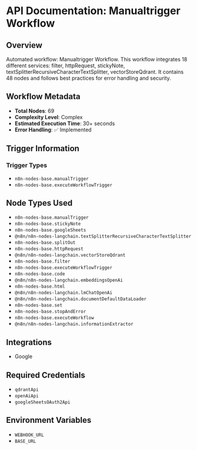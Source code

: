 # API Documentation: Manualtrigger Workflow

## Overview
Automated workflow: Manualtrigger Workflow. This workflow integrates 18 different services: filter, httpRequest, stickyNote, textSplitterRecursiveCharacterTextSplitter, vectorStoreQdrant. It contains 48 nodes and follows best practices for error handling and security.

## Workflow Metadata
- **Total Nodes**: 69
- **Complexity Level**: Complex
- **Estimated Execution Time**: 30+ seconds
- **Error Handling**: ✅ Implemented

## Trigger Information
### Trigger Types
- `n8n-nodes-base.manualTrigger`
- `n8n-nodes-base.executeWorkflowTrigger`

## Node Types Used
- `n8n-nodes-base.manualTrigger`
- `n8n-nodes-base.stickyNote`
- `n8n-nodes-base.googleSheets`
- `@n8n/n8n-nodes-langchain.textSplitterRecursiveCharacterTextSplitter`
- `n8n-nodes-base.splitOut`
- `n8n-nodes-base.httpRequest`
- `@n8n/n8n-nodes-langchain.vectorStoreQdrant`
- `n8n-nodes-base.filter`
- `n8n-nodes-base.executeWorkflowTrigger`
- `n8n-nodes-base.code`
- `@n8n/n8n-nodes-langchain.embeddingsOpenAi`
- `n8n-nodes-base.html`
- `@n8n/n8n-nodes-langchain.lmChatOpenAi`
- `@n8n/n8n-nodes-langchain.documentDefaultDataLoader`
- `n8n-nodes-base.set`
- `n8n-nodes-base.stopAndError`
- `n8n-nodes-base.executeWorkflow`
- `@n8n/n8n-nodes-langchain.informationExtractor`

## Integrations
- Google

## Required Credentials
- `qdrantApi`
- `openAiApi`
- `googleSheetsOAuth2Api`

## Environment Variables
- `WEBHOOK_URL`
- `BASE_URL`
